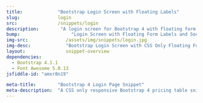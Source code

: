 ```yaml
---
title:             "Bootstrap Login Screen with Floating Labels"
slug:              login
src:               /snippets/login
description:	    "A login screen for Bootstrap 4 with floating form labels, custom buttons, and social button options"
bump:			        "Login Screen with Floating Form Labels and Social Logins"
img-src:	    	  /assets/img/snippets/login.jpg
img-desc:		      "Bootstrap Login Screen with CSS Only Floating Form Labels and Social Logins"
layout:		    	  snippet-overview
dependencies:     
  - Bootstrap 4.1.1
  - Font Awesome 5.0.13
jsfiddle-id: "amxr8n19"

meta-title:        "Bootstrap 4 Login Page Snippet"
meta-description:  "A CSS only responsive Bootstrap 4 pricing table snippet with hover effects, custom buttons, and Font Awesome icons."
---
```

